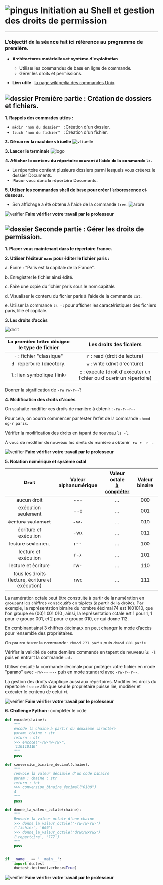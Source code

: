 [shell]: images/arbre.png
[logo shell]: images/terminal-longshadow.png
[machine virtuelle]: images/virtuelleMachine.png
[pingus]: images/pingus.png
[verifier]: images/verifier.png
[qcm]: images/qcm.png
[dossier]: images/dossier.png
[droit]: images/droit.png
[question]: images/question.png
[python]: images/python.png

[lien wiki]: https://fr.wikipedia.org/wiki/Commandes_Unix#Fichiers_et_répertoires

# ![pingus][pingus] **Initiation au Shell et gestion des droits de permission** 
-----


### L’objectif de la séance fait ici référence au programme de première.

- **Architectures matérielles et système d'exploitation**
	+ Utiliser les commandes de base en ligne de commande.
	+ Gérer les droits et permissions.


- **Lien utile** : [la page wikipedia des commandes Unix][lien wiki].


## ![dossier][dossier] Première partie : Création de dossiers et fichiers.

**1. Rappels des commades utiles :**

- ```mkdir "nom du dossier" ``` : Création d'un dossier.
- ```touch "nom du fichier" ``` : Création d'un fichier.

**2. Démarrer la machine virtuelle** ![virtuelle][machine virtuelle]

**3. Lancer le terminale** ![logo][logo shell]

**4. Afficher le contenu du répertoire courant à l’aide de la commande ```ls```.**

- Le répertoire contient plusieurs dossiers parmi lesquels vous créerez le dossier Documents.
- Placer vous dans le répertoire Documents.

**5. Utiliser les commandes shell de base pour créer l’arborescence ci-dessous.**

+ Son affichage a été obtenu à l'aide de la commande ```tree```.
![arbre][shell]

![verifier][verifier] **Faire vérifier votre travail par le professeur.**

## ![dossier][dossier] Seconde partie : Gérer les droits de permission.

**1. Placer vous maintenant dans le répertoire France.**

**2. Utiliser l’éditeur ```nano``` pour éditer le fichier paris :**

a. Écrire : "Paris est la capitale de la France".

b. Enregistrer le fichier ainsi édité.

c. Faire une copie du fichier paris sous le nom capitale.

d. Visualiser le contenu du fichier paris à l’aide de la commande ```cat```. 

e. Utiliser la commande ```ls -l``` pour afficher les caractéristiques des fichiers paris, lille et capitale.

**3. Les droits d’accès**


![droit][droit]


| **La première lettre désigne le type de fichier** | **Les droits des fichiers** |
| :------------------------------------------:  | :---------------------: |
| ```-``` : fichier "classique" | ```r``` : read (droit de lecture) |
| ```d``` : répertoire (directory) | ```w``` : write (droit d'écriture) |
| ```l``` : lien symbolique (link) | ```x``` : execute (droit d'exécuter un fichier ou d'ouvrir un répertoire)|


Donner la signification de ```-rw-rw-r--```?


**4. Modification des droits d'accès**

On souhaite modifier ces droits de manière à obtenir : ```-rw-r--r--```

Pour cela, on pourra commencer par tester l’effet de la commande ```chmod og-r paris```.

Vérifier la modification des droits en tapant de nouveau ```ls -l```.

À vous de modifier de nouveau les droits de manière à obtenir ```-rw-r--r--```.

![verifier][verifier] **Faire vérifier votre travail par le professeur.**

 
**5. Notation numérique et système octal**

| Droit	| Valeur alphanumérique | Valeur octale <br>**<u>à compléter</u>** | Valeur binaire |
| :------: | :------: | :---------------: | :------: |
| aucun droit |	---	| ...| 000 |
| exécution seulement |	--x | ... | 001 |
| écriture seulement| -w- | ... |	010 |
| écriture et exécution	| -wx |	... |	011 |
| lecture seulement | r-- | ... | 100 |
| lecture et exécution | r-x | ...  | 101 |
| lecture et écriture | rw-	| ...	| 110 |
| tous les droits (lecture, écriture et exécution) | rwx | ...	| 111 | 

La numération octale peut être construite à partir de la numération en groupant les chiffres consécutifs en triplets (à partir de la droite). Par exemple, la représentation binaire du nombre décimal 74 est 1001010, que l'on groupe en (00)1 001 010 ; ainsi, la représentation octale est 1 pour 1, 1 pour le groupe 001, et 2 pour le groupe 010, ce qui donne 112. 


En combinant ainsi 3 chiffres décimaux on peut changer le mode d’accès pour l’ensemble des propriétaires.

On pourra tester la commande : ```chmod 777 paris```  puis ```chmod 000 paris```.

Vérifier la validité de cette dernière commande en tapant de nouveau ```ls -l```  puis en entrant la commande ```cat```.

Utiliser ensuite la commande décimale pour protéger votre fichier en mode "parano" avec ```-rw-------``` puis en mode standard avec ```-rw-r--r--```.

La gestion des droits s’applique aussi aux répertoires. Modifier les droits du répertoire `france` afin que seul le propriétaire puisse lire, modifier et exécuter le contenu de celui-ci.

![verifier][verifier] **Faire vérifier votre travail par le professeur.**

**6. Challenge Python** : compléter le code

```Python
def encode(chaine):
    """
    encode la chaine à partir du deuxième caractère
    param: chaine : str
    return : str
    >>> encode("-rw-rw-rw-")
    '110110110'
    """
	pass

def conversion_binaire_decimal(chaine):
    """
    renvoie la valeur décimale d'un code binaire
    param : chaine : str
    return : int
    >>> conversion_binaire_decimal("0100")
    4
    """
	pass

def donne_la_valeur_octale(chaine):
    """
    Renvoie la valeur octale d'une chaine
    >>> donne_la_valeur_octale("-rw-rw-rw-")
    ('fichier', '666')
    >>> donne_la_valeur_octale("drwxrwxrwx")
    ('repertoire', '777')
    """   
	pass


if __name__ == '__main__':
    import doctest
    doctest.testmod(verbose=True)
```



![verifier][verifier] **Faire vérifier votre travail par le professeur.**
